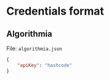 # Credentials format

## Algorithmia
File: `algorithmia.json`

```json
{
    "apiKey": "hashcode"
}
```
